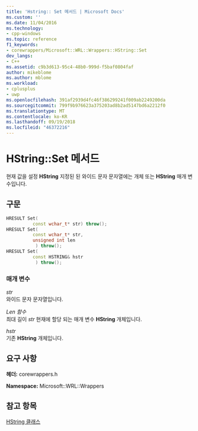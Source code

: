 ```yaml
---
title: 'Hstring:: Set 메서드 | Microsoft Docs'
ms.custom: ''
ms.date: 11/04/2016
ms.technology:
- cpp-windows
ms.topic: reference
f1_keywords:
- corewrappers/Microsoft::WRL::Wrappers::HString::Set
dev_langs:
- C++
ms.assetid: c9b3d613-95c4-48b0-999d-f5baf0804faf
author: mikeblome
ms.author: mblome
ms.workload:
- cplusplus
- uwp
ms.openlocfilehash: 391af2939d4fc46f386299241f009ab2249200da
ms.sourcegitcommit: 799f9b976623a375203ad8b2ad5147bd6a2212f0
ms.translationtype: MT
ms.contentlocale: ko-KR
ms.lasthandoff: 09/19/2018
ms.locfileid: "46372216"
---
```

# <a name="hstringset-method"></a>HString::Set 메서드

현재 값을 설정 **HString** 지정된 된 와이드 문자 문자열에는 개체 또는 **HString** 매개 변수입니다.

## <a name="syntax"></a>구문

```cpp
HRESULT Set(
          const wchar_t* str) throw();
HRESULT Set(
          const wchar_t* str,
          unsigned int len
           ) throw();
HRESULT Set(
          const HSTRING& hstr
           ) throw();
```

### <a name="parameters"></a>매개 변수

*str*<br/>
와이드 문자 문자열입니다.

*Len 함수*<br/>
최대 길이 *str* 현재에 할당 되는 매개 변수 **HString** 개체입니다.

*hstr*<br/>
기존 **HString** 개체입니다.

## <a name="requirements"></a>요구 사항

**헤더:** corewrappers.h

**Namespace:** Microsoft::WRL::Wrappers

## <a name="see-also"></a>참고 항목

[HString 클래스](../windows/hstring-class.md)